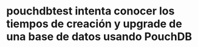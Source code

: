 # pouchdbtest intenta conocer los tiempos de creación y upgrade de una base de datos usando PouchDB
